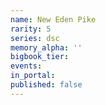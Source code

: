 ```yaml
---
name: New Eden Pike
rarity: 5
series: dsc
memory_alpha: ''
bigbook_tier:
events:
in_portal:
published: false
---
```

